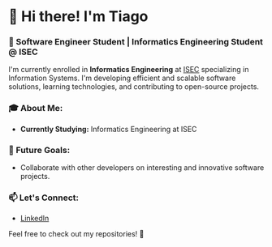 # 👋 Hi there! I'm Tiago

### 🚀 Software Engineer Student | Informatics Engineering Student @ ISEC

I'm currently enrolled in **Informatics Engineering** at [ISEC](https://www.isec.pt) specializing in Information Systems. I'm developing efficient and scalable software solutions, learning technologies, and contributing to open-source projects.

### 🎓 About Me:
- **Currently Studying:** Informatics Engineering at ISEC
 
### 🌱 Future Goals:
- Collaborate with other developers on interesting and innovative software projects.

### 📫 Let's Connect:
- [LinkedIn](https://www.linkedin.com/in/tiago-carreira-205943240/)


Feel free to check out my repositories! 🚀
